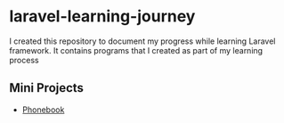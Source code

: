 # laravel-learning-journey
I created this repository to document my progress while learning Laravel framework. It contains programs that I created as part of my learning process

## Mini Projects
- [Phonebook](/authentication-exercise)
